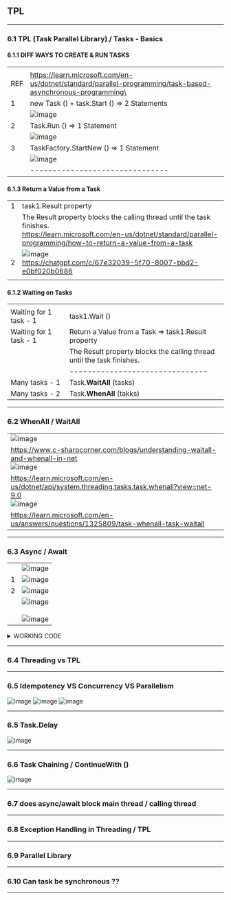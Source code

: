 ## TPL

--------------------------------------------------
### 6.1  TPL (Task Parallel Library) / Tasks - Basics

#### 6.1.1  DIFF WAYS TO CREATE & RUN TASKS
| | |
| - | - |
| |  | 
| REF | https://learn.microsoft.com/en-us/dotnet/standard/parallel-programming/task-based-asynchronous-programming\ |
| 1 | new Task () + task.Start ()  => 2 Statements |
|   |  ![image](https://github.com/user-attachments/assets/d2a2d599-4be9-467c-abf0-5ac688bafa98) |
| 2 | Task.Run () => 1 Statement | 
|   |  ![image](https://github.com/user-attachments/assets/aedd659f-7509-4988-852b-a2bb6cf33698) |
| 3 | TaskFactory.StartNew () => 1 Statement | 
|   | ![image](https://github.com/user-attachments/assets/6b942cd7-ccdf-47b4-916c-72b2bdd81427)  |
|   | ------------------------------- |

#### 6.1.3  Return a Value from a Task
| | |
| - | - |
| 1 | task1.Result property  |
|   | The Result property blocks the calling thread until the task finishes. <br/> https://learn.microsoft.com/en-us/dotnet/standard/parallel-programming/how-to-return-a-value-from-a-task |
| 2 |  ![image](https://github.com/user-attachments/assets/82355808-87d5-4cd7-95bd-20b4dd4f3c6b)   <br/>  https://chatgpt.com/c/67e32039-5f70-8007-bbd2-e0bf020b0686 |
|   |

#### 6.1.2  Waiting on Tasks
| | |
| - | - |
|   |  |
| Waiting for 1 task - 1 | task1.Wait () |
| Waiting for 1 task - 1 | Return a Value from a Task => task1.Result property |
|   | The Result property blocks the calling thread until the task finishes.|
|   | ------------------------------- |
| Many tasks - 1 | Task.**WaitAll** (tasks) | 
| Many tasks - 2 | Task.**WhenAll** (takks) |

--------------------------------------------------
### 6.2 WhenAll / WaitAll

| |
|-|
| ![image](https://github.com/user-attachments/assets/e98ad8bb-2082-4e1b-a8be-7e95740a620c) |
| https://www.c-sharpcorner.com/blogs/understanding-waitall-and-whenall-in-net <br/>  ![image](https://github.com/user-attachments/assets/9c51dcf3-e7b1-4413-b67c-56c6cac0b5d1) | 
| https://learn.microsoft.com/en-us/dotnet/api/system.threading.tasks.task.whenall?view=net-9.0 <br/> ![image](https://github.com/user-attachments/assets/e1fd86e8-d393-4b43-b6be-5652e165bc8b)  |
| https://learn.microsoft.com/en-us/answers/questions/1325809/task-whenall-task-waitall | |

--------------------------------------------------
### 6.3  Async / Await 

| | |
|-| - |
| | ![image](https://github.com/user-attachments/assets/0bc19ddf-451c-4c9a-b0f3-ba26625a8a09) |
| 1 | ![image](https://github.com/user-attachments/assets/352633b3-5e87-4cd8-8fef-504536613731) |
| 2 | ![image](https://github.com/user-attachments/assets/9382fcae-479f-4ff3-a2cb-dcd1cef01775) | 
|   | ![image](https://github.com/user-attachments/assets/3b9a4026-033b-4dad-9644-3054ee9bdcca) <br/> <br/> ![image](https://github.com/user-attachments/assets/d70680dc-78c7-45df-8c90-acd177271ee5) | 

<details>
  <summary>  WORKING CODE   </summary>  
class Program
{
    static async Task Main(string[] args)
    {
        //we can call/invoke multiple methods asynchronously and these will run in parallel
        // without affecting each other.
        var task1 = method_1(10);
        var task2 = method_2(3);
        var task3 = method_3(10);

        //.....lots of other code
        // here we need to consume value returned from method 2
        // so we put   await here on task2
        await task2;
        //Console.WriteLine("value returned from method_2 = " + tResult2);
        Console.WriteLine("value returned from method_2 ");
        Console.ReadKey();
    }
    private static async Task method_1(int cnt)
    {
        await Task.Run(() =>
        {
            for (int i = 0; i < cnt; i++)
            {
                Task.Delay(100);
                Console.WriteLine("method-1");
            }
        });
    }
    private static async Task<int> method_2(int cnt)
    {
        //int t = 3;
        await Task.Run(() =>
        {
            for (int i = 0; i < cnt; i++)
            {
                Task.Delay(100);

                Console.WriteLine("method-----2");
            }
        });
        return cnt;
    }
    private static async Task method_3(int cnt)
    {
        await Task.Run(() =>
        {
            for (int i = 0; i < cnt; i++)
            {
                Task.Delay(100);

                Console.WriteLine("method-3");
            }
        });
    }
}
</details>


--------------------------------------------------
### 6.4  Threading vs TPL 

--------------------------------------------------
### 6.5  Idempotency VS Concurrency VS Parallelism

![image](https://github.com/user-attachments/assets/11fbe41d-7e16-4e1d-a8b1-55b8ae1134c3)
![image](https://github.com/user-attachments/assets/1a507b04-b9fc-4e66-ab79-2dfb09ee140e)
![image](https://github.com/user-attachments/assets/cae9fe60-832c-4f3e-8602-5cbcd47513f0)

--------------------------------------------------
### 6.5  Task.Delay

![image](https://github.com/user-attachments/assets/9ad2caf1-101e-47d3-b1f6-03b7f8da6549)

--------------------------------------------------
### 6.6 Task Chaining / ContinueWith ()

![image](https://github.com/user-attachments/assets/f7c051fe-2a69-4224-bfcb-ac8320c70dca)

--------------------------------------------------
### 6.7 does async/await block main thread / calling thread

--------------------------------------------------
### 6.8 Exception Handling in Threading / TPL

--------------------------------------------------
### 6.9 Parallel Library

--------------------------------------------------
### 6.10 Can task be synchronous ??



--------------------------------------------------
